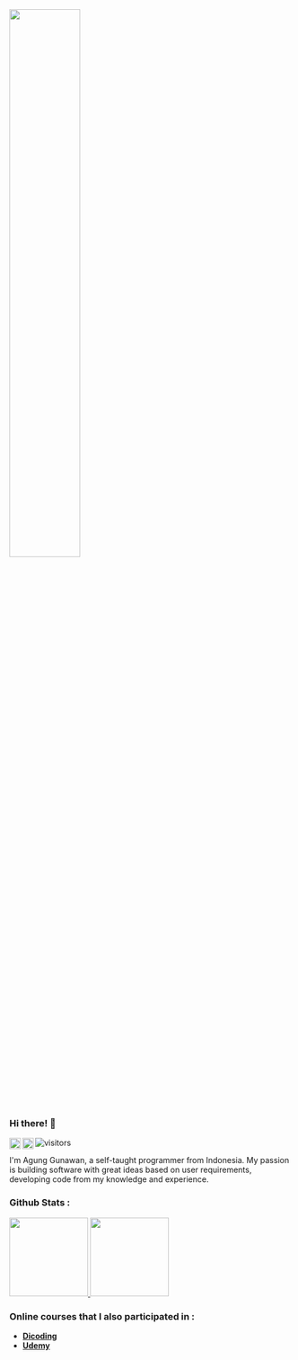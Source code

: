 <img src="https://rishavanand.github.io/static/images/greetings.gif" align="center" style="width: 50%" />

### Hi there! 👋
<a href="https://www.instagram.com/a.gunggunawan/">
  <img align="left" alt="Agung Gunawan Instagram" width="20px" src="https://raw.githubusercontent.com/hussainweb/hussainweb/main/icons/instagram.png" />
</a>
<a href="https://www.linkedin.com/in/agunggunawan8/">
  <img align="left" alt="Agung Gunawan LinkedIn" width="20px" src="https://raw.githubusercontent.com/peterthehan/peterthehan/master/assets/linkedin.svg" />
</a>

![visitors](https://visitor-badge.glitch.me/badge?page_id=insomniagung.insomniagung&left_color=blue&right_color=red)

I'm Agung Gunawan, a self-taught programmer from Indonesia. My passion is building software with great ideas based on user requirements, developing code from my knowledge and experience.

### Github Stats :
<p align="left">
<a href="https://github.com/insomniagung">
  <img height="140em" src="https://github-readme-stats-eight-theta.vercel.app/api?username=insomniagung&show_icons=true&theme=algolia&include_all_commits=true&count_private=true"/>
  <img height="140em" src="https://github-readme-stats-eight-theta.vercel.app/api/top-langs/?username=insomniagung&layout=compact&langs_count=8&theme=algolia"/>
</a>
</p>

### Online courses that I also participated in :
- <a href="https://www.dicoding.com/users/agunggunawan8/academies">**Dicoding**</a>
- <a href="https://www.udemy.com/user/agung-gunawan-17">**Udemy**</a>
